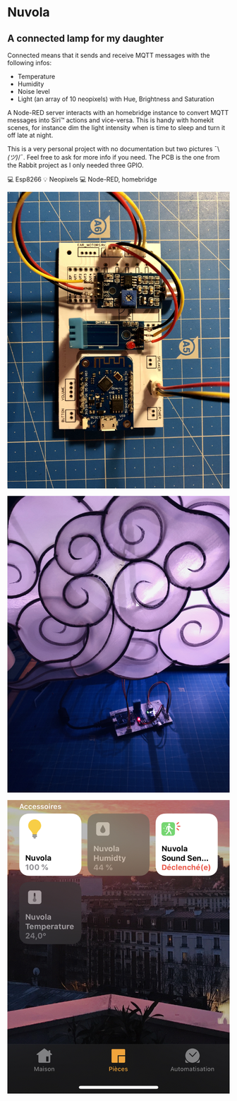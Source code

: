 # Nuvola

## A connected lamp for my daughter

Connected means that it sends and receive MQTT messages with the following infos:

- Temperature
- Humidity
- Noise level
- Light (an array of 10 neopixels) with Hue, Brightness and Saturation

A Node-RED server interacts with an homebridge instance to convert MQTT messages into Siri™ actions and vice-versa. This is handy with homekit scenes, for instance dim the light intensity when is time to sleep and turn it off late at night. 

This is a very personal project with no documentation but two pictures ¯\\_(ツ)_/¯. Feel free to ask for more info if you need. The PCB is the one from the Rabbit project as I only needed three GPIO.

💻 Esp8266
💡 Neopixels
💻 Node-RED, homebridge


![](/circuit.jpeg)

![](/nuvola.jpeg)

![](/home.jpeg)


